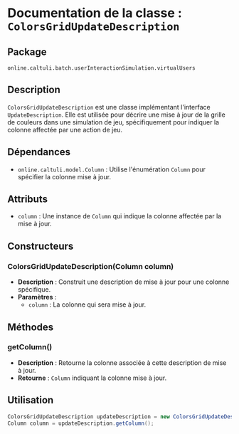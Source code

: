 # Documentation de la classe : `ColorsGridUpdateDescription`

## Package
`online.caltuli.batch.userInteractionSimulation.virtualUsers`

## Description
`ColorsGridUpdateDescription` est une classe implémentant l'interface `UpdateDescription`. Elle est utilisée pour décrire une mise à jour de la grille de couleurs dans une simulation de jeu, spécifiquement pour indiquer la colonne affectée par une action de jeu.

## Dépendances
- `online.caltuli.model.Column` : Utilise l'énumération `Column` pour spécifier la colonne mise à jour.

## Attributs
- `column` : Une instance de `Column` qui indique la colonne affectée par la mise à jour.

## Constructeurs
### ColorsGridUpdateDescription(Column column)
- **Description** : Construit une description de mise à jour pour une colonne spécifique.
- **Paramètres** :
    - `column` : La colonne qui sera mise à jour.

## Méthodes
### getColumn()
- **Description** : Retourne la colonne associée à cette description de mise à jour.
- **Retourne** : `Column` indiquant la colonne mise à jour.

## Utilisation
```java
ColorsGridUpdateDescription updateDescription = new ColorsGridUpdateDescription(Column.C1);
Column column = updateDescription.getColumn();
